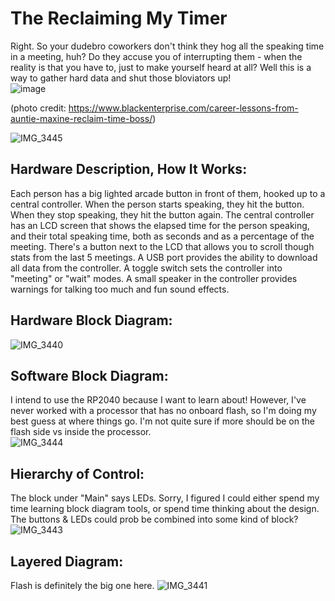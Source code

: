 # The Reclaiming My Timer
Right.  So your dudebro coworkers don't think they hog all the speaking time in a meeting, huh?  Do they accuse you of interrupting them - when the reality is that you have to, just to make yourself heard at all?  Well this is a way to gather hard data and shut those bloviators up!  
![image](https://user-images.githubusercontent.com/17057481/160228451-81c2605b-ef88-42a0-89b5-14e12caf9d74.png)

(photo credit: https://www.blackenterprise.com/career-lessons-from-auntie-maxine-reclaim-time-boss/)

![IMG_3445](https://user-images.githubusercontent.com/17057481/160228813-111d75ea-d181-49aa-bac9-9facd490a778.jpg)

## Hardware Description, How It Works:
Each person has a big lighted arcade button in front of them, hooked up to a central controller.  When the person starts speaking, they hit the button.  When they stop speaking, they hit the button again.  The central controller has an LCD screen that shows the elapsed time for the person speaking, and their total speaking time, both as seconds and as a percentage of the meeting.  There's a button next to the LCD that allows you to scroll though stats from the last 5 meetings.  A USB port provides the ability to download all data from the controller.  A toggle switch sets the controller into "meeting" or "wait" modes.  A small speaker in the controller provides warnings for talking too much and fun sound effects.

## Hardware Block Diagram:
![IMG_3440](https://user-images.githubusercontent.com/17057481/160228203-d0a9d2ab-5e11-4dc1-a349-b955231d0aa5.jpg)

## Software Block Diagram:
I intend to use the RP2040 because I want to learn about!  However, I've never worked with a processor that has no onboard flash, so I'm doing my best guess at where things go.  I'm not quite sure if more should be on the flash side vs inside the processor.  
![IMG_3444](https://user-images.githubusercontent.com/17057481/160228239-2e8dcb3e-644d-45e8-98a4-8ff2ddd1aa3b.jpg)

## Hierarchy of Control:
The block under "Main" says LEDs.  Sorry, I figured I could either spend my time learning block diagram tools, or spend time thinking about the design.  The buttons & LEDs could prob be combined into some kind of block?
![IMG_3443](https://user-images.githubusercontent.com/17057481/160228310-fdd795b8-6fc1-40a2-85b6-5e5c1a4e6274.jpg)

## Layered Diagram:
Flash is definitely the big one here.
![IMG_3441](https://user-images.githubusercontent.com/17057481/160228378-3c4a4bf4-b6cc-40a5-8063-f457d63924f0.jpg)
